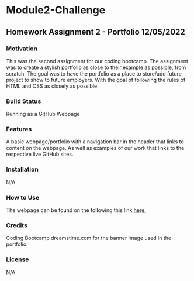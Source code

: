 # Module2-Challenge
## Homework Assignment 2 - Portfolio 12/05/2022

### Motivation
This was the second assignment for our coding bootcamp. The assignment was to create a stylish portfolio as close to their example as possible, from scratch. The goal was to have the portfolio as a place
to store/add future project to show to future employers. With the goal of following the rules of HTML and CSS as closely as possible. 

### Build Status
Running as a GitHub Webpage

### Features
A basic webpage/portfolio with a navigation bar in the header that links to content on the webpage. As well as examples of our work that links to the respective live GitHub sites.

### Installation
N/A

### How to Use
The webpage can be found on the following this link [here.](https://aguilarj5.github.io/Module2-Challenge/)

### Credits
Coding Bootcamp
dreamstime.com for the banner image used in the portfolio.

### License
N/A




